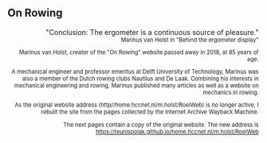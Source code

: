 ## On Rowing ##



<div style="text-align: right">
  "Conclusion: The ergometer is a continuous source of pleasure."

<div style="text-align: right; font-size: 0.8em">  
  Marinus van Holst in "Behind the ergometer display"



Marinus van Holst, creator of the "On Rowing" website passed away in 2018, at 85 years of age.

A mechanical engineer and professor emeritus at Delft University of Technology, Marinus was also a member of the Dutch rowing clubs Nautilus and De Laak. Combining his interests in mechanical engineering and rowing, Marinus published many articles as well as a website on mechanics in rowing. 

As the original website address (http//home.hccnet.nl/m.holst/RoeiWeb) is no longer active, I rebuilt the site from the pages collected by the Internet Archive Wayback Machine.

The next pages contain a copy of the original website. The new address is https://teunispolak.github.io/home.hccnet.nl/m.holst/RoeiWeb

